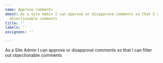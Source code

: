 ```yaml
---
name: Approve comments
about: As a Site Admin I can approve or disapprove comments so that I can filter out
  objectionable comments
title: ''
labels: ''
assignees: ''

---
```


As a Site Admin I can approve or disapprove comments so that I can filter out objectionable comments
